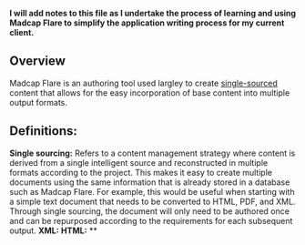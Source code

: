 **I will add notes to this file as I undertake the process of learning and using Madcap Flare to simplify the application writing process for my current client.**
## Overview
Madcap Flare is an authoring tool used largley to create [single-sourced](https://www.techtarget.com/whatis/definition/single-source-publishing-multi-channel-publishing) content that allows for the easy incorporation of base content into multiple output formats. 





## Definitions: 
**Single sourcing:** Refers to a content management strategy where content is derived from a single intelligent source and reconstructed in multiple formats according to the project. This makes it easy to create multiple documents using the same information that is already stored in a database such as Madcap Flare. For example, this would be useful when starting with a simple text document that needs to be converted to HTML, PDF, and XML. Through single sourcing, the document will only need to be authored once and can be repurposed according to the requirements for each subsequent output. 
**XML:**
**HTML:**
**
